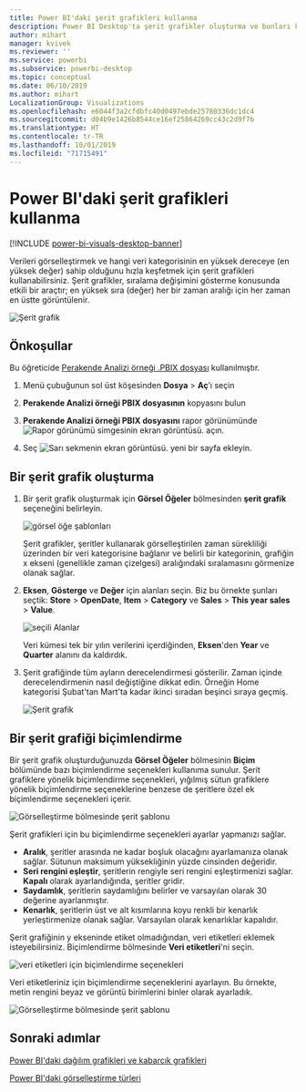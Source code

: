 ```yaml
---
title: Power BI'daki şerit grafikleri kullanma
description: Power BI Desktop'ta şerit grafikler oluşturma ve bunları kullanma
author: mihart
manager: kvivek
ms.reviewer: ''
ms.service: powerbi
ms.subservice: powerbi-desktop
ms.topic: conceptual
ms.date: 06/10/2019
ms.author: mihart
LocalizationGroup: Visualizations
ms.openlocfilehash: e6044f3a2cfdbfc40d0497ebde25780336dc1dc4
ms.sourcegitcommit: d04b9e1426b8544ce16ef25864269cc43c2d9f7b
ms.translationtype: HT
ms.contentlocale: tr-TR
ms.lasthandoff: 10/01/2019
ms.locfileid: "71715491"
---
```

# <a name="use-ribbon-charts-in-power-bi"></a>Power BI'daki şerit grafikleri kullanma

[!INCLUDE [power-bi-visuals-desktop-banner](../includes/power-bi-visuals-desktop-banner.md)]

Verileri görselleştirmek ve hangi veri kategorisinin en yüksek dereceye (en yüksek değer) sahip olduğunu hızla keşfetmek için şerit grafikleri kullanabilirsiniz. Şerit grafikler, sıralama değişimini gösterme konusunda etkili bir araçtır; en yüksek sıra (değer) her bir zaman aralığı için her zaman en üstte görüntülenir. 

![Şerit grafik](media/desktop-ribbon-charts/ribbon-charts-01.png)

## <a name="prerequisites"></a>Önkoşullar

Bu öğreticide [Perakende Analizi örneği .PBIX dosyası](http://download.microsoft.com/download/9/6/D/96DDC2FF-2568-491D-AAFA-AFDD6F763AE3/Retail%20Analysis%20Sample%20PBIX.pbix) kullanılmıştır.

1. Menü çubuğunun sol üst köşesinden **Dosya** > **Aç**’ı seçin
   
2. **Perakende Analizi örneği PBIX dosyasının** kopyasını bulun

1. **Perakende Analizi örneği PBIX dosyasını** rapor görünümünde ![Rapor görünümü simgesinin ekran görüntüsü.](media/power-bi-visualization-kpi/power-bi-report-view.png) açın.

1. Seç ![Sarı sekmenin ekran görüntüsü.](media/power-bi-visualization-kpi/power-bi-yellow-tab.png) yeni bir sayfa ekleyin.

## <a name="create-a-ribbon-chart"></a>Bir şerit grafik oluşturma

1. Bir şerit grafik oluşturmak için **Görsel Öğeler** bölmesinden **şerit grafik** seçeneğini belirleyin.

    ![görsel öğe şablonları](media/desktop-ribbon-charts/power-bi-template.png)

    Şerit grafikler, şeritler kullanarak görselleştirilen zaman sürekliliği üzerinden bir veri kategorisine bağlanır ve belirli bir kategorinin, grafiğin x ekseni (genellikle zaman çizelgesi) aralığındaki sıralamasını görmenize olanak sağlar.

2. **Eksen**, **Gösterge** ve **Değer** için alanları seçin.  Biz bu örnekte şunları seçtik: **Store** > **OpenDate**, **Item** > **Category** ve **Sales** > **This year sales** > **Value**.  

    ![seçili Alanlar](media/desktop-ribbon-charts/power-bi-ribbon-values.png)

    Veri kümesi tek bir yılın verilerini içerdiğinden, **Eksen**'den **Year** ve **Quarter** alanını da kaldırdık.

3. Şerit grafiğinde tüm ayların derecelendirmesi gösterilir. Zaman içinde derecelendirmenin nasıl değiştiğine dikkat edin. Örneğin Home kategorisi Şubat'tan Mart'ta kadar ikinci sıradan beşinci sıraya geçmiş.

    ![Şerit grafik](media/desktop-ribbon-charts/power-bi-ribbon.png)

## <a name="format-a-ribbon-chart"></a>Bir şerit grafiği biçimlendirme
Bir şerit grafik oluşturduğunuzda **Görsel Öğeler** bölmesinin **Biçim** bölümünde bazı biçimlendirme seçenekleri kullanıma sunulur. Şerit grafiklere yönelik biçimlendirme seçenekleri, yığılmış sütun grafiklere yönelik biçimlendirme seçeneklerine benzese de şeritlere özel ek biçimlendirme seçenekleri içerir.

![Görselleştirme bölmesinde şerit şablonu](media/desktop-ribbon-charts/power-bi-format-ribbon.png)

Şerit grafikleri için bu biçimlendirme seçenekleri ayarlar yapmanızı sağlar.

* **Aralık**, şeritler arasında ne kadar boşluk olacağını ayarlamanıza olanak sağlar. Sütunun maksimum yüksekliğinin yüzde cinsinden değeridir.
* **Seri rengini eşleştir**, şeritlerin rengiyle seri rengini eşleştirmenizi sağlar. **Kapalı** olarak ayarlandığında, şeritler gridir.
* **Saydamlık**, şeritlerin saydamlığını belirler ve varsayılan olarak 30 değerine ayarlanmıştır.
* **Kenarlık**, şeritlerin üst ve alt kısımlarına koyu renkli bir kenarlık yerleştirmenize olanak sağlar. Varsayılan olarak kenarlıklar kapalıdır.

Şerit grafiğinin y ekseninde etiket olmadığından, veri etiketleri eklemek isteyebilirsiniz. Biçimlendirme bölmesinde **Veri etiketleri**'ni seçin. 

![veri etiketleri için biçimlendirme seçenekleri](media/desktop-ribbon-charts/power-bi-labels.png)

Veri etiketleriniz için biçimlendirme seçeneklerini ayarlayın. Bu örnekte, metin rengini beyaz ve görüntü birimlerini binler olarak ayarladık.

![Görselleştirme bölmesinde şerit şablonu](media/desktop-ribbon-charts/power-bi-data-labels.png)

## <a name="next-steps"></a>Sonraki adımlar

[Power BI'daki dağılım grafikleri ve kabarcık grafikleri](power-bi-visualization-scatter.md)

[Power BI'daki görselleştirme türleri](power-bi-visualization-types-for-reports-and-q-and-a.md)

